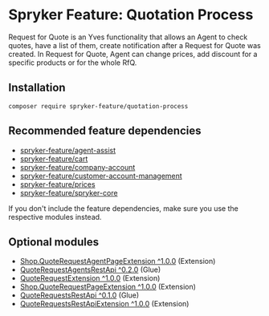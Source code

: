 # Spryker Feature: Quotation Process

Request for Quote is an Yves functionality that allows an Agent to check quotes, have a list of them, create notification after a Request for Quote was created. In Request for Quote, Agent can change prices, add discount for a specific products or for the whole RfQ.

## Installation

```
composer require spryker-feature/quotation-process
```

## Recommended feature dependencies
- [spryker-feature/agent-assist](https://github.com/spryker-feature/agent-assist)
- [spryker-feature/cart](https://github.com/spryker-feature/cart)
- [spryker-feature/company-account](https://github.com/spryker-feature/company-account)
- [spryker-feature/customer-account-management](https://github.com/spryker-feature/customer-account-management)
- [spryker-feature/prices](https://github.com/spryker-feature/prices)
- [spryker-feature/spryker-core](https://github.com/spryker-feature/spryker-core)

If you don't include the feature dependencies, make sure you use the respective modules instead.

## Optional modules
- [Shop.QuoteRequestAgentPageExtension ^1.0.0](https://github.com/spryker-shop/quote-request-agent-page-extension) (Extension)
- [QuoteRequestAgentsRestApi ^0.2.0](https://github.com/spryker/quote-request-agents-rest-api) (Glue)
- [QuoteRequestExtension ^1.0.0](https://github.com/spryker/quote-request-extension) (Extension)
- [Shop.QuoteRequestPageExtension ^1.0.0](https://github.com/spryker-shop/quote-request-page-extension) (Extension)
- [QuoteRequestsRestApi ^0.1.0](https://github.com/spryker/quote-requests-rest-api) (Glue)
- [QuoteRequestsRestApiExtension ^1.0.0](https://github.com/spryker/quote-requests-rest-api-extension) (Extension)
